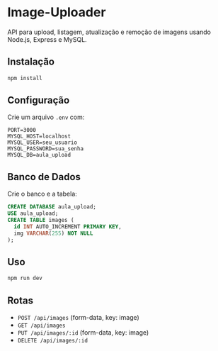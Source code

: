 # Image-Uploader

API para upload, listagem, atualização e remoção de imagens usando Node.js, Express e MySQL.

## Instalação

```sh
npm install
```

## Configuração

Crie um arquivo `.env` com:

```
PORT=3000
MYSQL_HOST=localhost
MYSQL_USER=seu_usuario
MYSQL_PASSWORD=sua_senha
MYSQL_DB=aula_upload
```

## Banco de Dados

Crie o banco e a tabela:

```sql
CREATE DATABASE aula_upload;
USE aula_upload;
CREATE TABLE images (
  id INT AUTO_INCREMENT PRIMARY KEY,
  img VARCHAR(255) NOT NULL
);
```

## Uso

```sh
npm run dev
```

## Rotas

- `POST /api/images` (form-data, key: image)
- `GET /api/images`
- `PUT /api/images/:id` (form-data, key: image)
- `DELETE /api/images/:id`
